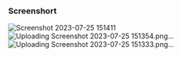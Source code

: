 ### Screenshort

![Screenshot 2023-07-25 151411](https://github.com/partho1999/Ostad-traning/assets/57463173/fbe938d7-daf5-4eb1-84c5-7d9f4b5c213f)
![Uploading Screenshot 2023-07-25 151354.png…]()
![Uploading Screenshot 2023-07-25 151333.png…]()

